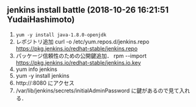 ## jenkins install battle (2018-10-26 16:21:51 YudaiHashimoto)
  1. `yum -y install java-1.8.0-openjdk`
  2. レポジトリ追加
    curl -o /etc/yum.repos.d/jenkins.repo https://pkg.jenkins.io/redhat-stable/jenkins.repo
  3. パッケージ信頼性のための公開鍵追加．
    rpm --import https://pkg.jenkins.io/redhat-stable/jenkins.io.key
  4. yum info jenkins
  5. yum -y install jenkins
  6. http://<server-ip>:8080 にアクセス
  7. /var/lib/jenkins/secrets/initialAdminPassword に鍵があるので見て入れる．
  